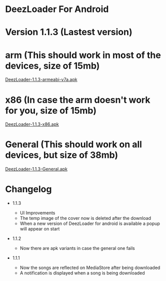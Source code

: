 # DeezLoader For Android 

# Version 1.1.3 (Lastest version)

# arm (This should work in most of the devices, size of 15mb)
[DeezLoader-1.1.3-armeabi-v7a.apk](https://gitlab.com/DT3264/DeezLoader-Android/raw/master/Release/DeezLoader-1.1.3-armeabi-v7a-debug.apk)

# x86 (In case the arm doesn't work for you, size of 15mb)
[DeezLoader-1.1.3-x86.apk](https://gitlab.com/DT3264/DeezLoader-Android/raw/master/Release/DeezLoader-1.1.3-x86-debug.apk)

# General (This should work on all devices, but size of 38mb)
[DeezLoader-1.1.3-General.apk](https://gitlab.com/DT3264/DeezLoader-Android/raw/master/Release/DeezLoader-1.1.3-General-debug.apk)

# Changelog

- 1.1.3
    - UI Improvements
    - The temp image of the cover now is deleted after the download
    - When a new version of DeezLoader for android is available a popup will appear on start

- 1.1.2
    - Now there are apk variants in case the general one fails

- 1.1.1
    -  Now the songs are reflected on MediaStore after being downloaded
    -  A notification is displayed when a song is being downloaded